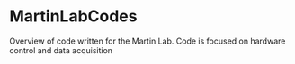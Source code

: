 # MartinLabCodes
Overview of code written for the Martin Lab. Code is focused on hardware control and data acquisition
